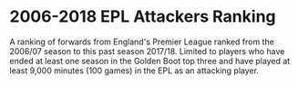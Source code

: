 # 2006-2018 EPL Attackers Ranking
A ranking of forwards from England's Premier League ranked from the 2006/07 season to this past season 2017/18. Limited to players who have ended at least one season in the Golden Boot top three and have played at least 9,000 minutes (100 games) in the EPL as an attacking player. 
